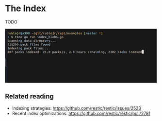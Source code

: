 # The Index

TODO

![](/docs/images/index.gif)

## Related reading

* Indexing strategies: https://github.com/restic/restic/issues/2523
* Recent index optimizations: https://github.com/restic/restic/pull/2781
